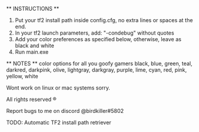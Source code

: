 ** INSTRUCTIONS **
1. Put your tf2 install path inside config.cfg, no extra lines or spaces at the end.
2. In your tf2 launch parameters, add: "-condebug" without quotes
3. Add your color preferences as specified below, otherwise, leave as black and white
4. Run main.exe

** NOTES ** 
color options for all you goofy gamers
black, blue, green, teal, darkred, darkpink, olive, lightgray, darkgray, purple, lime, cyan, red, pink, yellow, white

Wont work on linux or mac systems sorry.

All rights reserved ®

Report bugs to me on discord @birdkiller#5802

TODO:
Automatic TF2 install path retriever
